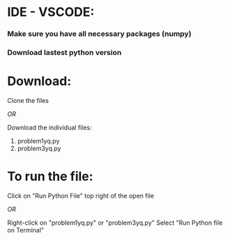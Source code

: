 # **IDE - VSCODE:**
### Make sure you have all necessary packages (numpy)
### Download lastest python version

# **Download:**
Clone the files

*OR*

Download the individual files:
1. problem1yq.py
2. problem3yq.py

# **To run the file:**
Click on "Run Python File" top right of the open file

*OR*

Right-click on "problem1yq.py" or "problem3yq.py"
Select "Run Python file on Terminal"